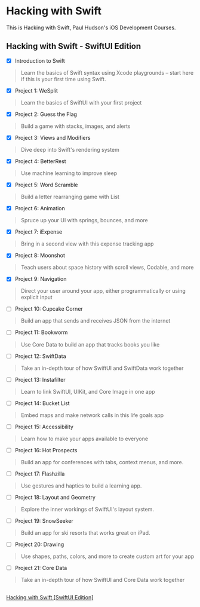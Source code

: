 # Hacking with Swift
This is Hacking with Swift, Paul Hudson's iOS Development Courses.

## Hacking with Swift - SwiftUI Edition

- [x] Introduction to Swift
> Learn the basics of Swift syntax using Xcode playgrounds – start here if this is your first time using Swift.

- [x] Project 1: WeSplit
> Learn the basics of SwiftUI with your first project

- [x] Project 2: Guess the Flag
> Build a game with stacks, images, and alerts

- [x] Project 3: Views and Modifiers
> Dive deep into Swift's rendering system

- [x] Project 4: BetterRest
> Use machine learning to improve sleep

- [x] Project 5: Word Scramble
> Build a letter rearranging game with List

- [x] Project 6: Animation
> Spruce up your UI with springs, bounces, and more

- [x] Project 7: iExpense
> Bring in a second view with this expense tracking app

- [x] Project 8: Moonshot
> Teach users about space history with scroll views, Codable, and more

- [x] Project 9: Navigation
> Direct your user around your app, either programmatically or using explicit input

- [ ] Project 10: Cupcake Corner
> Build an app that sends and receives JSON from the internet

- [ ] Project 11: Bookworm
> Use Core Data to build an app that tracks books you like

- [ ] Project 12: SwiftData
> Take an in-depth tour of how SwiftUI and SwiftData work together

- [ ] Project 13: Instafilter
> Learn to link SwiftUI, UIKit, and Core Image in one app

- [ ] Project 14: Bucket List
> Embed maps and make network calls in this life goals app

- [ ] Project 15: Accessibility
> Learn how to make your apps available to everyone

- [ ] Project 16: Hot Prospects
> Build an app for conferences with tabs, context menus, and more.

- [ ] Project 17: Flashzilla
> Use gestures and haptics to build a learning app.

- [ ] Project 18: Layout and Geometry
> Explore the inner workings of SwiftUI's layout system.

- [ ] Project 19: SnowSeeker
> Build an app for ski resorts that works great on iPad.

- [ ] Project 20: Drawing
> Use shapes, paths, colors, and more to create custom art for your app

- [ ] Project 21: Core Data
> Take an in-depth tour of how SwiftUI and Core Data work together

##
[Hacking with Swift [SwiftUI Edition]](https://www.hackingwithswift.com/books/ios-swiftui)
